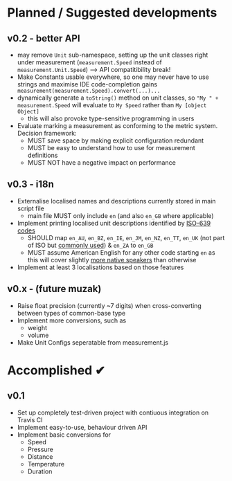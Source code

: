 # Planned / Suggested developments

v0.2 - better API
----

- may remove `Unit` sub-namespace, setting up the unit classes right under measurement (`measurement.Speed` instead of `measurement.Unit.Speed`) --> API compatitibility break!
- Make Constants usable everywhere, so one may never have to use strings and maximise IDE code-completion gains 
` measurement(measurement.Speed).convert(...)...`
- dynamically generate a `toString()` method on unit classes, so `"My " + measurement.Speed` will evaluate to `My Speed` rather than `My [object Object]` 
    - this will also provoke type-sensitive programming in users
- Evaluate marking a measurement as conforming to the metric system. Decision framework:
    - MUST save space by making explicit configuration redundant
    - MUST be easy to understand how to use for measurement definitions
    - MUST NOT have a negative impact on performance


v0.3 - i18n 
----

- Externalise localised names and descriptions currently stored in main script file 
    - main file MUST only include `en` (and also `en_GB` where applicable)  
- Implement printing localised unit descriptions identified by [ISO-639 codes](http://www.andiamo.co.uk/resources/iso-language-codes)
    - SHOULD map `en_AU`, `en_BZ`, `en_IE`, `en_JM`, `en_NZ`, `en_TT`, `en_UK` (not part of ISO but [commonly used](http://en.wikipedia.org/wiki/British_English#firstHeading)) & `en_ZA` to `en_GB`
    - MUST assume American English for any other code starting `en` as this will cover slightly [more native speakers](http://en.wikipedia.org/wiki/English_language#Geographical_distribution) than otherwise
- Implement at least 3 localisations based on those features 

v0.x - (future muzak)
----

- Raise float precision (currently ~7 digits) when cross-converting between types of common-base type  
- Implement more conversions, such as  
    - weight
    - volume  
- Make Unit Configs seperatable from measurement.js  



# Accomplished &#10004;

v0.1 
----

- Set up completely test-driven project with contiuous integration on Travis CI  
- Implement easy-to-use, behaviour driven API  
- Implement basic conversions for  
    - Speed  
    - Pressure  
    - Distance  
    - Temperature  
    - Duration  

